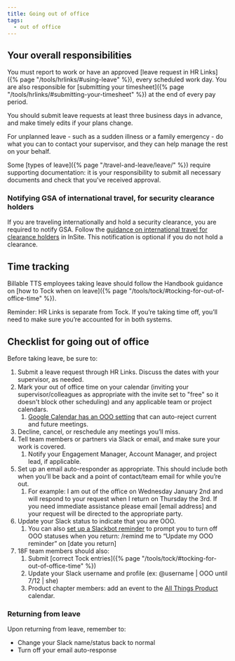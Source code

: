 ```yaml
---
title: Going out of office
tags: 
  - out of office
---
```

## Your overall responsibilities

You must report to work or have an approved [leave request in HR Links]({% page "/tools/hrlinks/#using-leave" %}), every scheduled work day. You are also responsible for [submitting your timesheet]({% page "/tools/hrlinks/#submitting-your-timesheet" %}) at the end of every pay period.

You should submit leave requests at least three business days in advance, and make timely edits if your plans change.

For unplanned leave \- such as a sudden illness or a family emergency \- do what you can to contact your supervisor, and they can help manage the rest on your behalf.

Some [types of leave]({% page "/travel-and-leave/leave/" %}) require supporting documentation: it is your responsibility to submit all necessary documents and check that you’ve received approval.

### Notifying GSA of international travel, for security clearance holders

If you are traveling internationally and hold a security clearance, you are required to notify GSA. Follow the [guidance on international travel for clearance holders](https://insite.gsa.gov/services-and-offices/staff-offices/office-of-mission-assurance/divisions-program-offices/personnel-security-division/foreign-travel-information-page) in InSite. This notification is optional if you do not hold a clearance.

## Time tracking

Billable TTS employees taking leave should follow the Handbook guidance on [how to Tock when on leave]({% page "/tools/tock/#tocking-for-out-of-office-time" %}).

Reminder: HR Links is separate from Tock. If you’re taking time off, you’ll need to make sure you’re accounted for in both systems.

## Checklist for going out of office

Before taking leave, be sure to:

1. Submit a leave request through HR Links. Discuss the dates with your supervisor, as needed.
2. Mark your out of office time on your calendar (inviting your supervisor/colleagues as appropriate with the invite set to "free" so it doesn't block other scheduling) and any applicable team or project calendars.
   1. [Google Calendar has an OOO setting](https://support.google.com/calendar/answer/7638168?hl=en\&co=GENIE.Platform%3DDesktop\&oco=0) that can auto-reject current and future meetings.
3. Decline, cancel, or reschedule any meetings you’ll miss.
4. Tell team members or partners via Slack or email, and make sure your work is covered.
   1. Notify your Engagement Manager, Account Manager, and project lead, if applicable.
5. Set up an email auto-responder as appropriate. This should include both when you’ll be back and a point of contact/team email for while you’re out.
   1. For example: I am out of the office on Wednesday January 2nd and will respond to your request when I return on Thursday the 3rd. If you need immediate assistance please email \[email address\] and your request will be directed to the appropriate party.
6. Update your Slack status to indicate that you are OOO.
   1. You can also [set up a Slackbot reminder](https://slack.com/help/articles/208423427-Set-a-reminder) to prompt you to turn off OOO statuses when you return: /remind me to “Update my OOO reminder” on \[date you return\]
7. 18F team members should also:
   1. Submit [correct Tock entries]({% page "/tools/tock/#tocking-for-out-of-office-time" %})
   2. Update your Slack username and profile (ex: @username | OOO until 7/12 | she)
   3. Product chapter members: add an event to the [All Things Product](https://calendar.google.com/calendar/embed?src=gsa.gov\_dkgkep8b6fj5ge1s2m0cn4srog%40group.calendar.google.com) calendar.

### Returning from leave

Upon returning from leave, remember to:

* Change your Slack name/status back to normal
* Turn off your email auto-response
